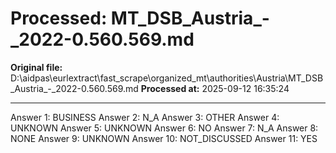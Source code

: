 # Processed: MT_DSB_Austria_-_2022-0.560.569.md

**Original file:** D:\aidpas\eurlextract\fast_scrape\organized_mt\authorities\Austria\MT_DSB_Austria_-_2022-0.560.569.md
**Processed at:** 2025-09-12 16:35:24

---

Answer 1: BUSINESS
Answer 2: N_A
Answer 3: OTHER
Answer 4: UNKNOWN
Answer 5: UNKNOWN
Answer 6: NO
Answer 7: N_A
Answer 8: NONE
Answer 9: UNKNOWN
Answer 10: NOT_DISCUSSED
Answer 11: YES